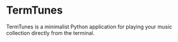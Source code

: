 # TermTunes
TermTunes is a minimalist Python application for playing  your music collection directly from the terminal.
